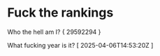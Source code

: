 # Fuck the rankings

Who the hell am I?
{ 29592294 }

What fucking year is it?
[ 2025-04-06T14:53:20Z ]
